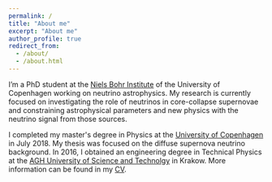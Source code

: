```yaml
---
permalink: /
title: "About me"
excerpt: "About me"
author_profile: true
redirect_from: 
  - /about/
  - /about.html
---
```


I’m a PhD student at the [Niels Bohr Institute](https://www.nbi.ku.dk/english/) of the University of Copenhagen working on neutrino astrophysics. My research is currently focused on investigating the role of neutrinos in core-collapse supernovae and constraining astrophysical parameters and new physics with the neutrino signal from those sources.

I completed my master's degree in Physics at the [University of Copenhagen](https://www.ku.dk/english/) in July 2018. My thesis was focused on the diffuse supernova neutrino background.
In 2016, I obtained an engineering degree in Technical Physics at the [AGH University of Science and Technolgy](https://www.agh.edu.pl/en/) in Krakow. More information can be found in my [CV](https://annaannafs.github.io/cv/).
